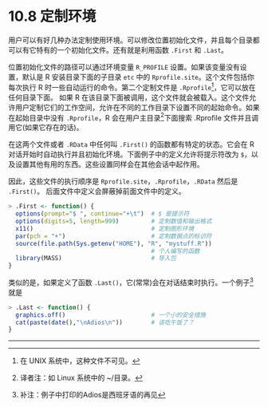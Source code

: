 # 10.8 定制环境

用户可以有好几种办法定制使用环境。可以修改位置初始化文件，并且每个目录都可以有它特有的一个初始化文件。还有就是利用函数 `.First` 和 `.Last`。

位置初始化文件的路径可以通过环境变量 `R_PROFILE` 设置。如果该变量没有设置，默认是 R 安装目录下面的子目录 `etc` 中的 `Rprofile.site`。这个文件包括你每次执行 R 时一些自动运行的命令。第二个定制文件是 `.Rprofile`[^1]，它可以放在任何目录下面。 如果 R 在该目录下面被调用，这个文件就会被载入。这个文件允许用户定制它们的工作空间，允许在不同的工作目录下设置不同的起始命令。如果在起始目录中没有 `.Rprofile`，R 会在用户主目录[^2]下面搜索 .Rprofile 文件并且调用它(如果它存在的话)。

在这两个文件或者 `.RData` 中任何叫 `.First()` 的函数都有特定的状态。它会在 R 对话开始时自动执行并且初始化环境。下面例子中的定义允许将提示符改为 `$`，以及设置其他有用的东西。这些设置同样会在其他会话中起作用。

因此，这些文件的执行顺序是 `Rprofile.site`，`.Rprofile`，`.RData` 然后是 `.First()`。 后面文件中定义会屏蔽掉前面文件中的定义。

```R
> .First <- function() {
  options(prompt="$ ", continue="+\t")  # $ 是提示符
  options(digits=5, length=999)         # 定制数值和输出格式
  x11()                                 # 定制图形环境
  par(pch = "+")                        # 定制数据点的标识符
  source(file.path(Sys.getenv("HOME"), "R", "mystuff.R"))
                                        # 个人编写的函数
  library(MASS)                         # 导入包
}
```

类似的是，如果定义了函数 `.Last()`，它(常常)会在对话结束时执行。一个例子[^3]就是

```R
> .Last <- function() {
  graphics.off()                        # 一个小的安全措施
  cat(paste(date(),"\nAdios\n"))        # 该吃午饭了？
}
```





---

[^1]: 在 UNIX 系统中，这种文件不可见。
[^2]: 译者注：如 Linux 系统中的 ~/目录。
[^3]: 补注：例子中打印的Adios是西班牙语的再见